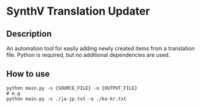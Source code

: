 # SynthV Translation Updater

## Description
An automation tool for easily adding newly created items from a translation file.
Python is required, but no additional dependencies are used.

## How to use
```shell
python main.py -s {SOURCE_FILE} -o {OUTPUT_FILE}
# e.g
python main.py -s ./ja-jp.txt -o ./ko-kr.txt
```